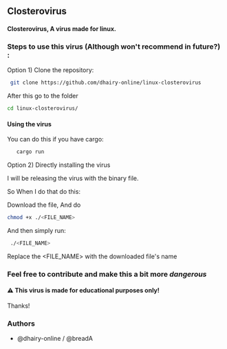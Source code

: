 ## Closterovirus 
#### Closterovirus, A virus made for linux.




### Steps to use this virus (Although won't recommend in future?) :

Option 1) Clone the repository:

 ```bash
  git clone https://github.com/dhairy-online/linux-closterovirus
  ```
  After this go to the folder
  ```bash
  cd linux-closterovirus/
  ```
  
  #### Using the virus
  
  You can do this if you have cargo:
  
   ```bash
      cargo run
   ```
    
  Option 2) Directly installing the virus
  
  I will be releasing the virus with the binary file.
  
  So When I do that do this:
  
  Download the file, And do 
  ```bash
  chmod +x ./<FILE_NAME>
  ```
  And then simply run:
  ```bash
   ./<FILE_NAME>
  ```
  Replace the <FILE_NAME> with the downloaded file's name
  
### Feel free to contribute and make this a bit more *dangerous* 

#### ⚠️ This virus is made for educational purposes only!


Thanks! 

### Authors
- @dhairy-online / @breadA
